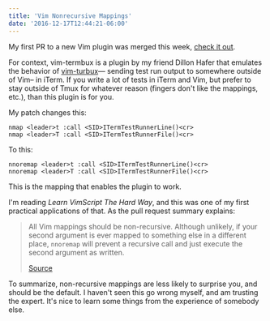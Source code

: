 ```yaml
---
title: 'Vim Nonrecursive Mappings'
date: '2016-12-17T12:44:21-06:00'
---
```


My first PR to a new Vim plugin was merged this week, [check it out](https://github.com/dillonhafer/vim-termbux/pull/1).

For context, vim-termbux is a plugin by my friend Dillon Hafer that emulates the behavior of [vim-turbux](vhttps://github.com/jgdavey/vim-turbux)— sending test run output to somewhere outside of Vim– in iTerm. If you write a lot of tests in iTerm and Vim, but prefer to stay outside of Tmux for whatever reason (fingers don't like the mappings, etc.), than this plugin is for you.

My patch changes this:

```viml
nmap <leader>t :call <SID>ITermTestRunnerLine()<cr>
nmap <leader>T :call <SID>ITermTestRunnerFile()<cr>
```

To this:

```viml
nnoremap <leader>t :call <SID>ITermTestRunnerLine()<cr>
nnoremap <leader>T :call <SID>ITermTestRunnerFile()<cr>
```

This is the mapping that enables the plugin to work.

I'm reading *Learn VimScript The Hard Way*, and this was one of my first practical applications of that. As the pull request summary explains:

> All Vim mappings should be non-recursive. Although unlikely, if your second argument is ever mapped to something else in a different place, `nnoremap` will prevent a recursive call and just execute the second argument as written.
>
> [Source](http://learnvimscriptthehardway.stevelosh.com/chapters/05.html#nonrecursive-mapping)

To summarize, non-recursive mappings are less likely to surprise you, and should be the default. I haven't seen this go wrong myself, and am trusting the expert. It's nice to learn some things from the experience of somebody else.


